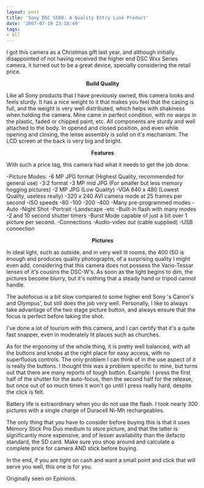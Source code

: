 ```yaml
---
layout: post
title: 'Sony DSC S500: A Quality Entry Line Product'
date: '2007-07-19 23:10:49'
tags:
- all
---
```


I got this camera as a Christmas gift last year, and although initially disappointed of not having received the higher end DSC Wxx Series camera, it turned out to be a great device, specially considering the retail price.
<p align="center"><strong>Build Quality</strong></p>

Like all Sony products that I have previously owned, this camera looks and feels sturdy. It has a nice weight to it that makes you feel that the casing is full, and the weight is very well distributed, which helps with shakiness when holding the camera. Mine came in perfect condition, with no warps in the plastic, faded or chipped paint, etc. All components are sturdy and well attached to the body. In opened and closed position, and even while opening and closing, the lense assembly is solid on it's mechanism. The LCD screen at the back is very big and bright.
<p align="center"><strong>Features</strong></p>

With such a price tag, this camera had what it needs to get the job done.

-Picture Modes:
-6 MP JPG format (Highest Quality, recommended for general use)
-3:2 format
-3 MP mid JPG (For smaller but less memory hogging pictures)
-2 MP JPG (Low Quality)
-VGA 640 x 480 (Lowest Quality, useless really)
-320 x 240 AVI camera mode at 25 frames per second
-ISO speeds
-80
-100
-200
-400
-Many pre-programmed modes
-Auto
-Night Shot
-Portrait
-Landscape
-etc
-Built-in flash with many modes
-2 and 10 second shutter timers
-Burst Mode capable of just a bit over 1 picture per second.
-Connections
-Audio-video out (cable supplied)
-USB connection
<p align="center"><strong>Pictures</strong></p>

In ideal light, such as outside, and in very well lit rooms, the 400 ISO is enough and produces quality photographs, of a surprising quality I might even add, considering that this camera does not possess the Vario-Tessar lenses of it's cousins the DSC-W's. As soon as the light begins to dim, the pictures become blurry, but it's nothing that a steady hand or tripod cannot handle.

The autofocus is a bit slow compared to some higher end Sony 's Canon's and Olympus', but still does the job very well. Personally, I like to always take advantage of the two stage picture button, and always ensure that the focus is perfect before taking the shot.

I've done a lot of tourism with this camera, and I can certify that it's a quite fast snapper, even in moderately lit places such as churches.

As for the ergonomy of the whole thing, it is pretty well balanced, with all the buttons and knobs at the right place for easy access, with no superfluous controls. The only problem I can think of in the use aspect of it is really the buttons. I thought this was a problem specific to mine, but turns out that there are many reports of tough button. Example: I press the first half of the shutter for the auto-focus, then the second half for the release, but once out of so much times it won't go until I press really hard, despite the click is felt.

Battery life is extraordinary when you do not use the flash. I took nearly 300 pictures with a single charge of Duracell Ni-Mh rechargeables.

The only thing that you have to consider before buying this is that it uses Memory Stick Pro Duo medium to store picture, and that the latter is significantly more expensive, and of lesser availability than the defacto standard, the SD card. Make sure you shop around and calculate a complete price for camera AND stick before buying.

In the end, if you are tight on cash and want a small point and click that will serve you well, this one is for you.

Originally seen on Epinions.